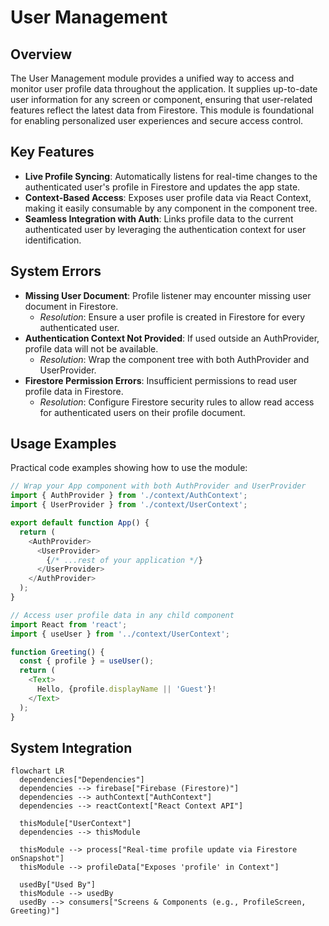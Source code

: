 # User Management

## Overview
The User Management module provides a unified way to access and monitor user profile data throughout the application. It supplies up-to-date user information for any screen or component, ensuring that user-related features reflect the latest data from Firestore. This module is foundational for enabling personalized user experiences and secure access control.

## Key Features
- **Live Profile Syncing**: Automatically listens for real-time changes to the authenticated user's profile in Firestore and updates the app state.
- **Context-Based Access**: Exposes user profile data via React Context, making it easily consumable by any component in the component tree.
- **Seamless Integration with Auth**: Links profile data to the current authenticated user by leveraging the authentication context for user identification.

## System Errors
- **Missing User Document**: Profile listener may encounter missing user document in Firestore.
  - *Resolution*: Ensure a user profile is created in Firestore for every authenticated user.
- **Authentication Context Not Provided**: If used outside an AuthProvider, profile data will not be available.
  - *Resolution*: Wrap the component tree with both AuthProvider and UserProvider.
- **Firestore Permission Errors**: Insufficient permissions to read user profile data in Firestore.
  - *Resolution*: Configure Firestore security rules to allow read access for authenticated users on their profile document.

## Usage Examples
Practical code examples showing how to use the module:

```javascript
// Wrap your App component with both AuthProvider and UserProvider
import { AuthProvider } from './context/AuthContext';
import { UserProvider } from './context/UserContext';

export default function App() {
  return (
    <AuthProvider>
      <UserProvider>
        {/* ...rest of your application */}
      </UserProvider>
    </AuthProvider>
  );
}

// Access user profile data in any child component
import React from 'react';
import { useUser } from '../context/UserContext';

function Greeting() {
  const { profile } = useUser();
  return (
    <Text>
      Hello, {profile.displayName || 'Guest'}!
    </Text>
  );
}
```

## System Integration

```mermaid
flowchart LR
  dependencies["Dependencies"]
  dependencies --> firebase["Firebase (Firestore)"]
  dependencies --> authContext["AuthContext"]
  dependencies --> reactContext["React Context API"]
  
  thisModule["UserContext"]
  dependencies --> thisModule
  
  thisModule --> process["Real-time profile update via Firestore onSnapshot"]
  thisModule --> profileData["Exposes 'profile' in Context"]
  
  usedBy["Used By"]
  thisModule --> usedBy
  usedBy --> consumers["Screens & Components (e.g., ProfileScreen, Greeting)"]
```
